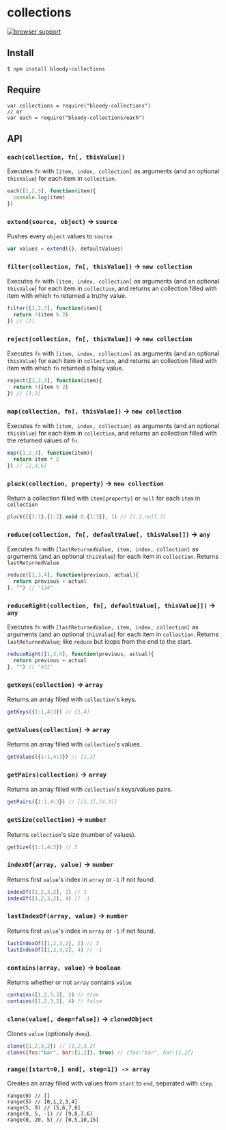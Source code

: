 # collections

[![browser support](https://ci.testling.com/bloodyowl/collections.png)](https://ci.testling.com/bloodyowl/collections)

## Install 

```
$ npm install bloody-collections
```

## Require 

```
var collections = require("bloody-collections")
// or
var each = require("bloody-collections/each")
```

## API

### `each(collection, fn[, thisValue])`

Executes `fn` with `[item, index, collection]` as arguments (and an optional `thisValue`) for each item in `collection`. 

```javascript
each([1,2,3], function(item){
  console.log(item)
})
```

### `extend(source, object)` -> `source`

Pushes every `object` values to `source`

```javascript
var values = extend({}, defaultValues)
```

### `filter(collection, fn[, thisValue])` -> `new collection`

Executes `fn` with `[item, index, collection]` as arguments (and an optional `thisValue`) for each item in `collection`, and returns an collection filled with item with which `fn` returned a truthy value. 

```javascript
filter([1,2,3], function(item){ 
  return !(item % 2) 
}) // [2]
```

### `reject(collection, fn[, thisValue])` -> `new collection`

Executes `fn` with `[item, index, collection]` as arguments (and an optional `thisValue`) for each item in `collection`, and returns an collection filled with item with which `fn` returned a falsy value. 

```javascript
reject([1,2,3], function(item){ 
  return !(item % 2) 
}) // [1,3]
```


### `map(collection, fn[, thisValue])` -> `new collection`

Executes `fn` with `[item, index, collection]` as arguments (and an optional `thisValue`) for each item in `collection`, and returns an collection filled with the returned values of `fn`.

```javascript
map([1,2,3], function(item){ 
  return item * 2
}) // [2,4,6]
```

### `pluck(collection, property)` -> `new collection`

Return a collection filled with `item[property]` or `null` for each `item` in `collection`

```javascript
pluck([{1:1},{1:2},void 0,{1:3}], 1) // [1,2,null,3]
```

### `reduce(collection, fn[, defaultValue[, thisValue]])` -> `any`

Executes `fn` with `[lastReturnedValue, item, index, collection]` as arguments (and an optional `thisValue`) for each item in `collection`. Returns `lastReturnedValue`

```javascript
reduce([1,3,4], function(previous, actual){
  return previous + actual
}, "") // "134"
```

### `reduceRight(collection, fn[, defaultValue[, thisValue]])` -> `any`

Executes `fn` with `[lastReturnedValue, item, index, collection]` as arguments (and an optional `thisValue`) for each item in `collection`. Returns `lastReturnedValue`; like `reduce` but loops from the end to the start. 

```javascript
reduceRight([1,3,4], function(previous, actual){
  return previous + actual
}, "") // "431"
```

### `getKeys(collection)` -> `array`

Returns an array filled with `collection`'s keys. 

```javascript
getKeys({1:1,4:3}) // [1,4]
```

### `getValues(collection)` -> `array`

Returns an array filled with `collection`'s values. 

```javascript
getValues({1:1,4:3}) // [1,3]
```

### `getPairs(collection)` -> `array`

Returns an array filled with `collection`'s keys/values pairs. 

```javascript
getPairs({1:1,4:3}) // [[1,1],[4,3]]
```

### `getSize(collection)` -> `number`

Returns `collection`'s size (number of values). 

```javascript
getSize({1:1,4:3}) // 2
```

### `indexOf(array, value)` -> `number`

Returns first `value`'s index in `array` or `-1` if not found.

```javascript
indexOf([1,2,3,2], 2) // 1
indexOf([1,2,3,2], 4) // -1
```

### `lastIndexOf(array, value)` -> `number`

Returns first `value`'s index in `array` or `-1` if not found.

```javascript
lastIndexOf([1,2,3,2], 2) // 3
lastIndexOf([1,2,3,2], 4) // -1
```


### `contains(array, value)` -> `boolean`

Returns whether or not `array` contains `value`

```javascript
contains([1,2,3,2], 2) // true
contains([1,2,3,2], 4) // false
```


### `clone(value[, deep=false])` -> `clonedObject`

Clones `value` (optionaly `deep`).

```javascript
clone([1,2,3,2]) // [1,2,3,2]
clone({foo:"bar", bar:[1,2]}, true) // {foo:"bar", bar:[1,2]}
```

### `range([start=0,] end[, step=1]) -> array`

Creates an array filled with values from `start` to `end`, separated with `step`. 

```
range(0) // []
range(5) // [0,1,2,3,4]
range(5, 9) // [5,6,7,8]
range(9, 5, -1) // [9,8,7,6]
range(0, 20, 5) // [0,5,10,15]
```

